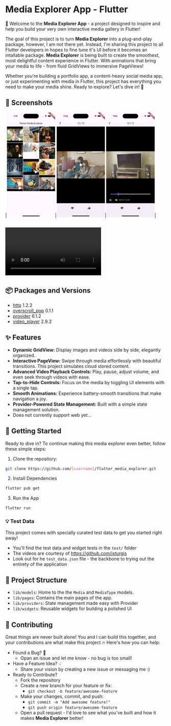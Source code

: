 # Media Explorer App - Flutter
🎉 Welcome to the **Media Explorer App** - a project designed to inspire and help you build your very own interactive media gallery in Flutter!

The goal of this project is to turn **Media Explorer** into a plug-and-play package, however, I am not there yet. Instead, I'm sharing this project to all Flutter developers in hopes to fine tune it's UI before it becomes an intallable package. **Media Explorer** is being built to create the smoothest, most delightful content experience in Flutter. With animations that bring your media to life - from fluid GridViews to immersive PageViews! 

Whether you're building a portfolio app, a content-heavy social media app, or just experimenting with media in Flutter, this project has everything you need to make your media shine. Ready to explore? Let's dive in! 🚀

## 📸 Screenshots 

|<img src="lib/assets/img_01.png" alt="image one" width="30%">|<img src="lib/assets/img_02.png" alt="image one" width="30%">|<img src="lib/assets/img_03.png" alt="image one" width="30%">|

## 

![Watch Demo Video](lib/assets/intro_video.mp4)

## 📦 Packages and Versions
* [http](https://pub.dev/packages/http) 1.2.2
* [overscroll_pop](https://pub.dev/packages/overscroll_pop) 0.1.1
* [provider](https://pub.dev/packages/provider) 6.1.2
* [video_player](https://pub.dev/packages/video_player) 2.9.2

## ✨ Features
- **Dynamic GridView:** Display images and videos side by side, elegantly organized.
- **Interactive PageView:** Swipe through media effortlessly with beautiful transitions. This project simulates cloud stored content.
- **Advanced Video Playback Controls:** Play, pause, adjust volume, and even seek through videos with ease.
- **Tap-to-Hide Controls:** Focus on the media by toggling UI elements with a single tap.
- **Smooth Animations:** Experience battery-smooth transitions that make navigation a joy.
- **Provider-Powered State Management:** Built with a simple state management solution.
- Does not currently support web yet...

## 📕 Getting Started

Ready to dive in? To continue making this media explorer even better, follow these simple steps:

1. Clone the repository:
```bash
git clone https://github.com/[username]/flutter_media_explorer.git
```
2. Install Dependencies
```bash
flutter pub get
```
3. Run the App
```bash
flutter run
```

### 💡 Test Data
This project comes with specially curated test data to get you started right away!
- You'll find the test data and widget tests in the `test/` folder
- The videos are courtesy of https://github.com/jsturgis
- Look out for he `test_data.json` file - the backbone to trying out the entirety of the application

## 📂 Project Structure
- `lib/models`: Home to the the `Media` and `MediaType` models.
- `lib/pages`: Contains the main pages of the app.
- `lib/providers`: State management made easy with Provider
- `lib/widgets`: Reusable widgets for building a polished UI

## 🤝 Contributing
Great things are never built alone! You and I can build this together, and your contributions are what make this project 🔥 Here's how you can help:

* Found a Bug? 🐞
  * Opan an issue and let me know - no bug is too small!
* Have a Feature Idea? 💡
  * Share your vision by creating a new issue or messaging me :)
* Ready to Contribute?
  * Fork the repository
  * Create a new branch for your feature or fix:
    * `git checkout -b feature/awesome-feature`
  * Make your changes, commit, and push:
    * `git commit -m "Add awesome feature!"`
    * `git push origin feature/awesome-feature`
  * Open a pull request - I'd love to see what you've built and how it makes **Media Explorer** better!